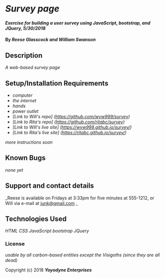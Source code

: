 # _Survey page_

#### _Exercise for building a user survey using JavaScript, bootstrap, and JQuery, 5/30/2018_

#### By _**Reese Glasscock and William Swanson**_

## Description

_A web-based survey page_

## Setup/Installation Requirements

* _computer_
* _the internet_
* _hands_
* _power outlet_
* _[Link to Will's repo] (https://github.com/wvw999/survey)_
* _[Link to Rita's repo] (https://github.com/ritabc/survey)_
* _[Link to Will's live site] (https://wvw999.github.io/survey/)_
* _[Link to Rita's live site] (https://ritabc.github.io/survey/)_

_more instructions soon_

## Known Bugs

_none yet_

## Support and contact details

_Reese is available on Fridays at 3:33pm for five minutes at 555-1212, or Will via e-mail at junk@gmail.com _

## Technologies Used

_HTML CSS JavaScript bootstrap JQuery_

### License

*usable by all carbon-based entities except the Visigoths (since they are all dead)*

Copyright (c) 2018 **_Yoyodyne Enterprises_**
